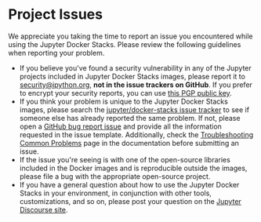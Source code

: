 # Project Issues

We appreciate you taking the time to report an issue you encountered while using the Jupyter Docker Stacks.
Please review the following guidelines when reporting your problem.

- If you believe you've found a security vulnerability in any of the Jupyter projects included in Jupyter Docker Stacks images,
  please report it to [security@ipython.org](mailto:security@ipython.org), **not in the issue trackers on GitHub**.
  If you prefer to encrypt your security reports, you can use [this PGP public key](https://github.com/jupyter/jupyter.github.io/blob/HEAD/assets/ipython_security.asc).
- If you think your problem is unique to the Jupyter Docker Stacks images,
  please search the [jupyter/docker-stacks issue tracker](https://github.com/jupyter/docker-stacks/issues)
  to see if someone else has already reported the same problem.
  If not, please open a [GitHub bug report issue](https://github.com/jupyter/docker-stacks/issues/new?assignees=&labels=type%3ABug&projects=&template=bug_report.yml)
  and provide all the information requested in the issue template.
  Additionally, check the [Troubleshooting Common Problems](../using/troubleshooting.md) page in the documentation before submitting an issue.
- If the issue you're seeing is with one of the open-source libraries included in the Docker images and is reproducible outside the images,
  please file a bug with the appropriate open-source project.
- If you have a general question about how to use the Jupyter Docker Stacks in your environment,
  in conjunction with other tools, customizations, and so on,
  please post your question on the [Jupyter Discourse site](https://discourse.jupyter.org).
